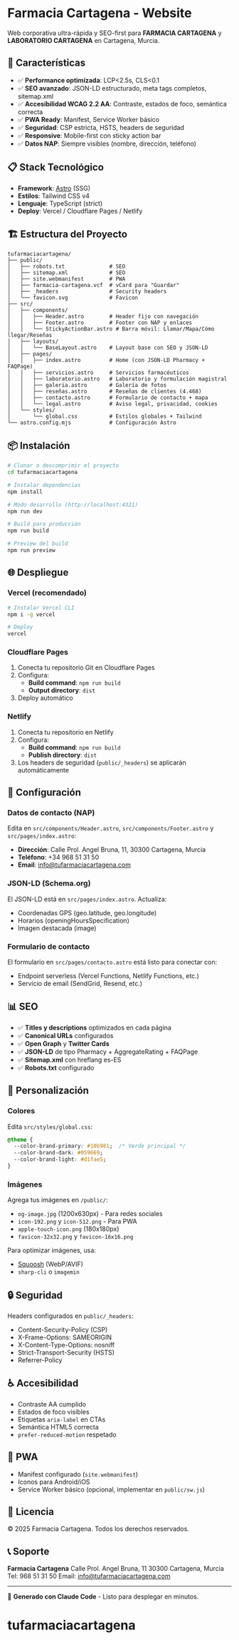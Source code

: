 # Farmacia Cartagena - Website

Web corporativa ultra-rápida y SEO-first para **FARMACIA CARTAGENA** y **LABORATORIO CARTAGENA** en Cartagena, Murcia.

## 🚀 Características

- ✅ **Performance optimizada**: LCP<2.5s, CLS<0.1
- ✅ **SEO avanzado**: JSON-LD estructurado, meta tags completos, sitemap.xml
- ✅ **Accesibilidad WCAG 2.2 AA**: Contraste, estados de foco, semántica correcta
- ✅ **PWA Ready**: Manifest, Service Worker básico
- ✅ **Seguridad**: CSP estricta, HSTS, headers de seguridad
- ✅ **Responsive**: Mobile-first con sticky action bar
- ✅ **Datos NAP**: Siempre visibles (nombre, dirección, teléfono)

## 📋 Stack Tecnológico

- **Framework**: [Astro](https://astro.build) (SSG)
- **Estilos**: Tailwind CSS v4
- **Lenguaje**: TypeScript (strict)
- **Deploy**: Vercel / Cloudflare Pages / Netlify

## 🏗️ Estructura del Proyecto

```
tufarmaciacartagena/
├── public/
│   ├── robots.txt              # SEO
│   ├── sitemap.xml             # SEO
│   ├── site.webmanifest        # PWA
│   ├── farmacia-cartagena.vcf  # vCard para "Guardar"
│   ├── _headers                # Security headers
│   └── favicon.svg             # Favicon
├── src/
│   ├── components/
│   │   ├── Header.astro        # Header fijo con navegación
│   │   ├── Footer.astro        # Footer con NAP y enlaces
│   │   └── StickyActionBar.astro # Barra móvil: Llamar/Mapa/Cómo llegar/Reseñas
│   ├── layouts/
│   │   └── BaseLayout.astro    # Layout base con SEO y JSON-LD
│   ├── pages/
│   │   ├── index.astro         # Home (con JSON-LD Pharmacy + FAQPage)
│   │   ├── servicios.astro     # Servicios farmacéuticos
│   │   ├── laboratorio.astro   # Laboratorio y formulación magistral
│   │   ├── galeria.astro       # Galería de fotos
│   │   ├── reseñas.astro       # Reseñas de clientes (4.468)
│   │   ├── contacto.astro      # Formulario de contacto + mapa
│   │   └── legal.astro         # Aviso legal, privacidad, cookies
│   └── styles/
│       └── global.css          # Estilos globales + Tailwind
└── astro.config.mjs            # Configuración Astro
```

## 📦 Instalación

```bash
# Clonar o descomprimir el proyecto
cd tufarmaciacartagena

# Instalar dependencias
npm install

# Modo desarrollo (http://localhost:4321)
npm run dev

# Build para producción
npm run build

# Preview del build
npm run preview
```

## 🌐 Despliegue

### Vercel (recomendado)

```bash
# Instalar Vercel CLI
npm i -g vercel

# Deploy
vercel
```

### Cloudflare Pages

1. Conecta tu repositorio Git en Cloudflare Pages
2. Configura:
   - **Build command**: `npm run build`
   - **Output directory**: `dist`
3. Deploy automático

### Netlify

1. Conecta tu repositorio en Netlify
2. Configura:
   - **Build command**: `npm run build`
   - **Publish directory**: `dist`
3. Los headers de seguridad (`public/_headers`) se aplicarán automáticamente

## 🔧 Configuración

### Datos de contacto (NAP)

Edita en `src/components/Header.astro`, `src/components/Footer.astro` y `src/pages/index.astro`:

- **Dirección**: Calle Prol. Angel Bruna, 11, 30300 Cartagena, Murcia
- **Teléfono**: +34 968 51 31 50
- **Email**: info@tufarmaciacartagena.com

### JSON-LD (Schema.org)

El JSON-LD está en `src/pages/index.astro`. Actualiza:
- Coordenadas GPS (geo.latitude, geo.longitude)
- Horarios (openingHoursSpecification)
- Imagen destacada (image)

### Formulario de contacto

El formulario en `src/pages/contacto.astro` está listo para conectar con:
- Endpoint serverless (Vercel Functions, Netlify Functions, etc.)
- Servicio de email (SendGrid, Resend, etc.)

## 📊 SEO

- ✅ **Titles y descriptions** optimizados en cada página
- ✅ **Canonical URLs** configurados
- ✅ **Open Graph** y **Twitter Cards**
- ✅ **JSON-LD** de tipo Pharmacy + AggregateRating + FAQPage
- ✅ **Sitemap.xml** con hreflang es-ES
- ✅ **Robots.txt** configurado

## 🎨 Personalización

### Colores

Edita `src/styles/global.css`:

```css
@theme {
  --color-brand-primary: #10b981;  /* Verde principal */
  --color-brand-dark: #059669;
  --color-brand-light: #d1fae5;
}
```

### Imágenes

Agrega tus imágenes en `/public/`:
- `og-image.jpg` (1200x630px) - Para redes sociales
- `icon-192.png` y `icon-512.png` - Para PWA
- `apple-touch-icon.png` (180x180px)
- `favicon-32x32.png` y `favicon-16x16.png`

Para optimizar imágenes, usa:
- [Squoosh](https://squoosh.app) (WebP/AVIF)
- `sharp-cli` o `imagemin`

## 🔒 Seguridad

Headers configurados en `public/_headers`:
- Content-Security-Policy (CSP)
- X-Frame-Options: SAMEORIGIN
- X-Content-Type-Options: nosniff
- Strict-Transport-Security (HSTS)
- Referrer-Policy

## ♿ Accesibilidad

- Contraste AA cumplido
- Estados de foco visibles
- Etiquetas `aria-label` en CTAs
- Semántica HTML5 correcta
- `prefer-reduced-motion` respetado

## 📱 PWA

- Manifest configurado (`site.webmanifest`)
- Iconos para Android/iOS
- Service Worker básico (opcional, implementar en `public/sw.js`)

## 📄 Licencia

© 2025 Farmacia Cartagena. Todos los derechos reservados.

## 📞 Soporte

**Farmacia Cartagena**
Calle Prol. Angel Bruna, 11
30300 Cartagena, Murcia
Tel: 968 51 31 50
Email: info@tufarmaciacartagena.com

---

🚀 **Generado con Claude Code** - Listo para desplegar en minutos.
# tufarmaciacartagena
